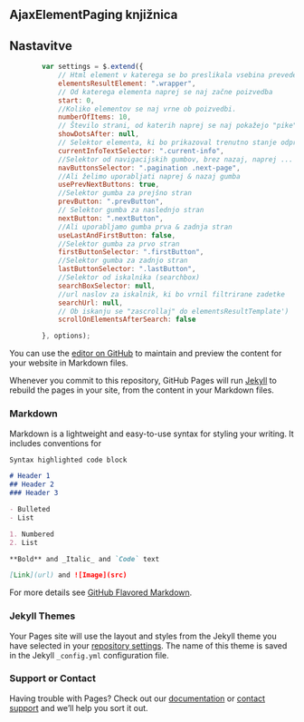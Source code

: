 ## AjaxElementPaging knjižnica

## Nastavitve

```javascript
        var settings = $.extend({
            // Html element v katerega se bo preslikala vsebina prevedenega Handlebar template-a
            elementsResultElement: ".wrapper",
            // Od katerega elementa naprej se naj začne poizvedba
            start: 0,
            //Koliko elementov se naj vrne ob poizvedbi.
            numberOfItems: 10,
            // Število strani, od katerih naprej se naj pokažejo "pike" do zadnje strani
            showDotsAfter: null,
            // Selektor elementa, ki bo prikazoval trenutno stanje odprte strani
            currentInfoTextSelector: ".current-info",
            //Selektor od navigacijskih gumbov, brez nazaj, naprej ... samo navigacijski gumbi
            navButtonsSelector: ".pagination .next-page",
            //Ali želimo uporabljati naprej & nazaj gumba
            usePrevNextButtons: true,
			//Selektor gumba za prejšno stran
			prevButton: ".prevButton",
            // Selektor gumba za naslednjo stran
            nextButton: ".nextButton",
            //Ali uporabljamo gumba prva & zadnja stran
            useLastAndFirstButton: false,
            //Selektor gumba za prvo stran
            firstButtonSelector: ".firstButton",
            //Selektor gumba za zadnjo stran
            lastButtonSelector: ".lastButton",
            //Selektor od iskalnika (searchbox)
            searchBoxSelector: null,
            //url naslov za iskalnik, ki bo vrnil filtrirane zadetke
            searchUrl: null,
            // Ob iskanju se "zascrollaj" do elementsResultTemplate')
            scrollOnElementsAfterSearch: false

        }, options);
```

You can use the [editor on GitHub](https://github.com/bocman/ajaxElementsPaging/edit/master/index.md) to maintain and preview the content for your website in Markdown files.

Whenever you commit to this repository, GitHub Pages will run [Jekyll](https://jekyllrb.com/) to rebuild the pages in your site, from the content in your Markdown files.

### Markdown

Markdown is a lightweight and easy-to-use syntax for styling your writing. It includes conventions for

```markdown
Syntax highlighted code block

# Header 1
## Header 2
### Header 3

- Bulleted
- List

1. Numbered
2. List

**Bold** and _Italic_ and `Code` text

[Link](url) and ![Image](src)
```

For more details see [GitHub Flavored Markdown](https://guides.github.com/features/mastering-markdown/).

### Jekyll Themes

Your Pages site will use the layout and styles from the Jekyll theme you have selected in your [repository settings](https://github.com/bocman/ajaxElementsPaging/settings). The name of this theme is saved in the Jekyll `_config.yml` configuration file.

### Support or Contact

Having trouble with Pages? Check out our [documentation](https://help.github.com/categories/github-pages-basics/) or [contact support](https://github.com/contact) and we’ll help you sort it out.
